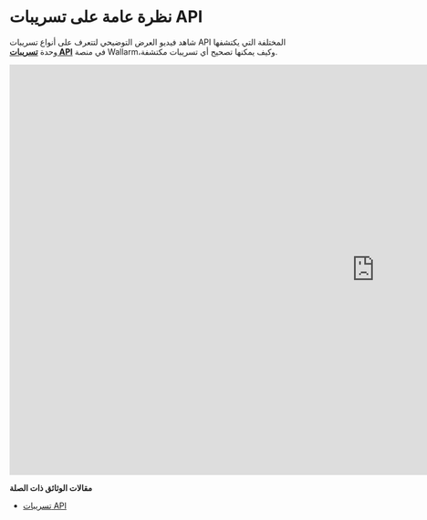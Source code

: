 # نظرة عامة على تسريبات API

شاهد فيديو العرض التوضيحي لتتعرف على أنواع تسريبات API المختلفة التي يكتشفها وحدة [**تسريبات API**](../api-attack-surface/security-issues.md) في منصة Wallarm،وكيف يمكنها تصحيح أي تسريبات مكتشفة.

<div class="video-wrapper">
  <iframe width="1280" height="720" src="https://www.youtube.com/embed/Xfezb0WdNMY" frameborder="0" allow="accelerometer; autoplay; encrypted-media; gyroscope; picture-in-picture" allowfullscreen></iframe>
</div>

**مقالات الوثائق ذات الصلة**

* [تسريبات API](../api-attack-surface/security-issues.md)